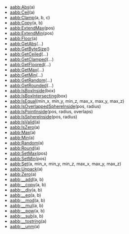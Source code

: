 - [aabb:Abs](nil)(a)
- [aabb:Ceil](nil)(a)
- [aabb:Clamp](nil)(a, b, c)
- [aabb:Copy](nil)(a, b)
- [aabb:ExtendMax](nil)(pos)
- [aabb:ExtendMin](nil)(pos)
- [aabb:Floor](nil)(a)
- [aabb:GetAbs](nil)(...)
- [aabb:GetByteSize](nil)()
- [aabb:GetCeiled](nil)(...)
- [aabb:GetClamped](nil)(...)
- [aabb:GetFloored](nil)(...)
- [aabb:GetMax](nil)(...)
- [aabb:GetMin](nil)(...)
- [aabb:GetRandom](nil)(...)
- [aabb:GetRounded](nil)(...)
- [aabb:IsBoxInside](nil)(box)
- [aabb:IsBoxIntersecting](nil)(box)
- [aabb:IsEqual](nil)(min_x, min_y, min_z, max_x, max_y, max_z)
- [aabb:IsOverlappedSphereInside](nil)(pos, radius)
- [aabb:IsPointInside](nil)(pos, radius, overlaps)
- [aabb:IsSphereInside](nil)(pos, radius)
- [aabb:IsValid](nil)(a)
- [aabb:IsZero](nil)(a)
- [aabb:Max](nil)(a)
- [aabb:Min](nil)(a)
- [aabb:Random](nil)(a)
- [aabb:Round](nil)(a)
- [aabb:SetMax](nil)(pos)
- [aabb:SetMin](nil)(pos)
- [aabb:Set](nil)(a, min_x, min_y, min_z, max_x, max_y, max_z)
- [aabb:Unpack](nil)(a)
- [aabb:Zero](nil)(a)
- [aabb:__add](nil)(a, b)
- [aabb:__copy](nil)(a, b)
- [aabb:__div](nil)(a, b)
- [aabb:__eq](nil)(a, b)
- [aabb:__mod](nil)(a, b)
- [aabb:__mul](nil)(a, b)
- [aabb:__pow](nil)(a, b)
- [aabb:__sub](nil)(a, b)
- [aabb:__tostring](nil)(a)
- [aabb:__unm](nil)(a)